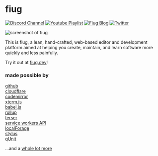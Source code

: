 # fiug

<!-- badges -->
[![Discord Channel](https://img.shields.io/discord/887775860881514557?color=%237289DA&logo=Discord&logoColor=white)](https://discord.gg/pdYZvsUexX)
[![Youtube Playlist](https://img.shields.io/badge/youtube-watch-yall?color=%23C4302B&logo=Youtube&logoColor=white)](https://www.youtube.com/playlist?list=PLzxw4c2I_GGe6q7XHWH2lXsc9VBfzsNB_)
[![Fiug Blog](https://img.shields.io/badge/blog-read-yall?color=%23EE802F&logo=Rss&logoColor=white)](https://blog.fiug.dev)
[![Twitter](https://img.shields.io/badge/twitter-follow-yall?color=%231DA1F2&logo=Twitter&logoColor=white)](https://twitter.com/fiugdev)
<!-- /badges -->

![screenshot of fiug](https://user-images.githubusercontent.com/1816471/141071418-07de4741-7b09-4042-97f3-da2c8c5446e4.png)

This is fiug, a lean, hand-crafted, web-based editor and development platform aimed at helping you create, maintain, and learn software more quickly and less painfully.   

Try it out at [fiug.dev](https://fiug.dev)!   

### made possible by
[github](https://github.com/)   
[cloudflare](https://www.cloudflare.com/)   
[codemirror](https://codemirror.net/)   
[xterm.js](https://xtermjs.org/)   
[babel.js](https://babeljs.io/)   
[rollup](https://rollupjs.org/)   
[terser](https://github.com/terser/terser)   
[service workers API](https://developer.mozilla.org/en-US/docs/Web/API/Service_Worker_API)   
[localForage](https://github.com/localForage/localForage)   
[stylus](https://stylus-lang.com/)   
[qUnit](https://qunitjs.com/)   

...and a [whole lot more](https://github.com/fiugd/plugins)   
